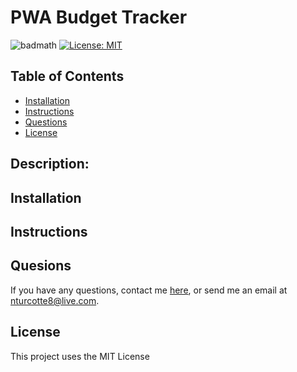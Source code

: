 # PWA Budget Tracker

![badmath](https://img.shields.io/github/repo-size/TheHebi/pwa-budget-tracker)
[![License: MIT](https://img.shields.io/badge/License-MIT-yellow.svg)](https://opensource.org/licenses/MIT)

## Table of Contents

- [Installation](#installation)
- [Instructions](#instructions)
- [Questions](#questions)
- [License](#license)

## Description:

## Installation

## Instructions

## Quesions

If you have any questions, contact me <a href="https://github.com/TheHebi" target="_blank">here</a>, or send me an email at nturcotte8@live.com.

## License

This project uses the MIT License

